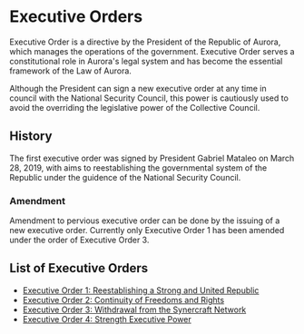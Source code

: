 # Executive Orders

Executive Order is a directive by the President of the Republic of Aurora, which manages the operations of the government. Executive Order serves a constitutional role in Aurora's legal system and has become the essential framework of the Law of Aurora.

Although the President can sign a new executive order at any time in council with the National Security Council, this power is cautiously used to avoid the overriding the legislative power of the Collective Council.

## History

The first executive order was signed by President Gabriel Mataleo on March 28, 2019, with aims to reestablishing the governmental system of the Republic under the guidence of the National Security Council.

### Amendment

Amendment to pervious executive order can be done by the issuing of a new executive order. Currently only Executive Order 1 has been amended under the order of Executive Order 3.

## List of Executive Orders

* [Executive Order 1: Reestablishing a Strong and United Republic](https://github.com/auroric-platform/legal-databse/tree/main/Executive%20Orders/Executive%20Order%201)
* [Executive Order 2: Continuity of Freedoms and Rights](https://github.com/auroric-platform/legal-databse/tree/main/Executive%20Orders/Executive%20Order%202)
* [Executive Order 3: Withdrawal from the Synercraft Network](https://github.com/auroric-platform/legal-databse/tree/main/Executive%20Orders/Executive%20Order%203)
* [Executive Order 4: Strength Executive Power](https://github.com/auroric-platform/legal-databse/tree/main/Executive%20Orders/Executive%20Order%204)
